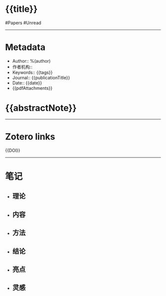 # {{title}} 

#Papers
#Unread

---

# Metadata

- Author:: %(author)
- 作者机构:: 
- Keywords:: {{tags}}
- Journal:: {{publicationTitle}}
- Date:: {{date}}
- {{pdfAttachments}}

# {{abstractNote}}

---

# Zotero links

{{DOI}}

---

# 笔记

- ## 理论

- ## 内容

- ## 方法

- ## 结论

- ## 亮点

- ## 灵感